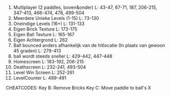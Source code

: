 1. Multiplayer (2 paddles, boven&onder)
    L: 43-47, 67-71, 187, 206-215, 347-413, 466-474, 478, 499-504
2. Meerdere Unieke Levels (1-15)
    L: 73-130
3. Oneindige Levels (16+)
    L: 131-133
4. Eigen Brick Texture
    L: 173-175
5. Eigen Ball Texture
    L: 165-167
6. Eigen Achtergrond
    L: 262
7. Ball bounced anders afhankelijk van de hitlocatie (In plaats van gewoon 45 graden)
    L: 279-413
8. ball wordt steeds sneller
    L: 429-442, 447-448
9. Homescreen
    L: 183-192, 206-215
10. Deathscreen
    L: 232-241, 493-504
11. Level Win Screen
    L: 252-261
12. LevelCounter
    L: 489-491

CHEATCODES:
Key B: Remove Bricks
Key C: Move paddle to ball's X
